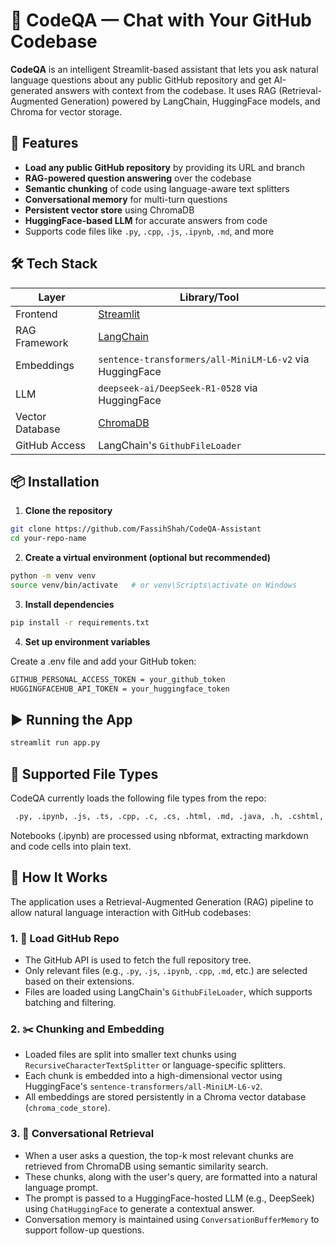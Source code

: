 # 🤖 CodeQA — Chat with Your GitHub Codebase

**CodeQA** is an intelligent Streamlit-based assistant that lets you ask natural language questions about any public GitHub repository and get AI-generated answers with context from the codebase. It uses RAG (Retrieval-Augmented Generation) powered by LangChain, HuggingFace models, and Chroma for vector storage.

  

## 🚀 Features

- **Load any public GitHub repository** by providing its URL and branch
- **RAG-powered question answering** over the codebase
- **Semantic chunking** of code using language-aware text splitters
- **Conversational memory** for multi-turn questions
- **Persistent vector store** using ChromaDB
- **HuggingFace-based LLM** for accurate answers from code
- Supports code files like `.py`, `.cpp`, `.js`, `.ipynb`, `.md`, and more

  

## 🛠️ Tech Stack

| Layer            | Library/Tool                      |
|------------------|-----------------------------------|
| Frontend         | [Streamlit](https://streamlit.io) |
| RAG Framework    | [LangChain](https://www.langchain.com) |
| Embeddings       | `sentence-transformers/all-MiniLM-L6-v2` via HuggingFace |
| LLM              | `deepseek-ai/DeepSeek-R1-0528` via HuggingFace |
| Vector Database  | [ChromaDB](https://www.trychroma.com) |
| GitHub Access    | LangChain's `GithubFileLoader` |

  

## 📦 Installation

1. **Clone the repository**

```bash
git clone https://github.com/FassihShah/CodeQA-Assistant
cd your-repo-name
```
2. **Create a virtual environment (optional but recommended)**

```bash
python -m venv venv
source venv/bin/activate   # or venv\Scripts\activate on Windows
```
3. **Install dependencies**

```bash
pip install -r requirements.txt
```
4. **Set up environment variables**

Create a .env file and add your GitHub token:

```bash
GITHUB_PERSONAL_ACCESS_TOKEN = your_github_token
HUGGINGFACEHUB_API_TOKEN = your_huggingface_token
```
  

## ▶️ Running the App

```bash
streamlit run app.py
```
    

## 📂 Supported File Types

CodeQA currently loads the following file types from the repo:

```bash
 .py, .ipynb, .js, .ts, .cpp, .c, .cs, .html, .md, .java, .h, .cshtml, .kt
```
Notebooks (.ipynb) are processed using nbformat, extracting markdown and code cells into plain text.

    

## 🧠 How It Works

The application uses a Retrieval-Augmented Generation (RAG) pipeline to allow natural language interaction with GitHub codebases:


### 1. 🔗 Load GitHub Repo

- The GitHub API is used to fetch the full repository tree.
- Only relevant files (e.g., `.py`, `.js`, `.ipynb`, `.cpp`, `.md`, etc.) are selected based on their extensions.
- Files are loaded using LangChain's `GithubFileLoader`, which supports batching and filtering.

### 2. ✂️ Chunking and Embedding

- Loaded files are split into smaller text chunks using `RecursiveCharacterTextSplitter` or language-specific splitters.
- Each chunk is embedded into a high-dimensional vector using HuggingFace's `sentence-transformers/all-MiniLM-L6-v2`.
- All embeddings are stored persistently in a Chroma vector database (`chroma_code_store`).

### 3. 💬 Conversational Retrieval

- When a user asks a question, the top-k most relevant chunks are retrieved from ChromaDB using semantic similarity search.
- These chunks, along with the user's query, are formatted into a natural language prompt.
- The prompt is passed to a HuggingFace-hosted LLM (e.g., DeepSeek) using `ChatHuggingFace` to generate a contextual answer.
- Conversation memory is maintained using `ConversationBufferMemory` to support follow-up questions.

    



